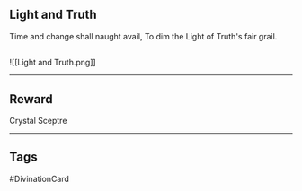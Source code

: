## Light and Truth
Time and change
shall naught avail,
To dim the Light
of Truth's fair grail.
## 
![[Light and Truth.png]]

---
## Reward
Crystal Sceptre

---
## Tags
#DivinationCard